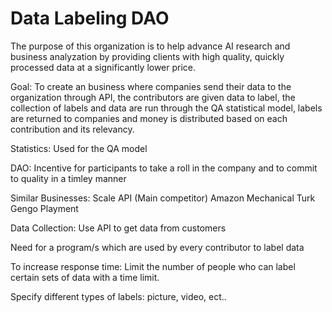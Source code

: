 # Data Labeling DAO
The purpose of this organization is to help advance AI research and business analyzation by providing clients with high quality, quickly processed data at a significantly lower price.


Goal: To create an business where companies send their data to the organization through API, the contributors are given data to label, the collection of labels and data are run through the QA statistical model, labels are returned to companies and money is distributed based on each contribution and its relevancy. 

Statistics: Used for the QA model

DAO: Incentive for participants to take a roll in the company and to commit to quality in a timley manner

Similar Businesses:
Scale API (Main competitor)
Amazon Mechanical Turk
Gengo
Playment

Data Collection:
Use API to get data from customers

Need for a program/s which are used by every contributor to label data

To increase response time:
Limit the number of people who can label certain sets of data with a time limit. 

Specify different types of labels: picture, video, ect..
